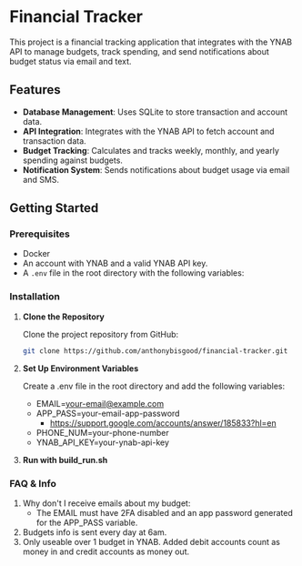 # Financial Tracker

This project is a financial tracking application that integrates with the YNAB API to manage budgets, track spending, and send notifications about budget status via email and text.

## Features

- **Database Management**: Uses SQLite to store transaction and account data.
- **API Integration**: Integrates with the YNAB API to fetch account and transaction data.
- **Budget Tracking**: Calculates and tracks weekly, monthly, and yearly spending against budgets.
- **Notification System**: Sends notifications about budget usage via email and SMS.

## Getting Started

### Prerequisites

- Docker
- An account with YNAB and a valid YNAB API key.
- A `.env` file in the root directory with the following variables:

### Installation

1. **Clone the Repository**

   Clone the project repository from GitHub:

   ```bash
   git clone https://github.com/anthonybisgood/financial-tracker.git
   ```

2. **Set Up Environment Variables**

    Create a .env file in the root directory and add the following variables:
    - EMAIL=<your-email@example.com>
    - APP_PASS=your-email-app-password
      - <https://support.google.com/accounts/answer/185833?hl=en>
    - PHONE_NUM=your-phone-number
    - YNAB_API_KEY=your-ynab-api-key

3. **Run with build_run.sh**

### FAQ & Info

1. Why don't I receive emails about my budget:
   - The EMAIL must have 2FA disabled and an app password generated for the APP_PASS variable.
2. Budgets info is sent every day at 6am.
3. Only useable over 1 budget in YNAB. Added debit accounts count as money in and credit accounts as money out.
